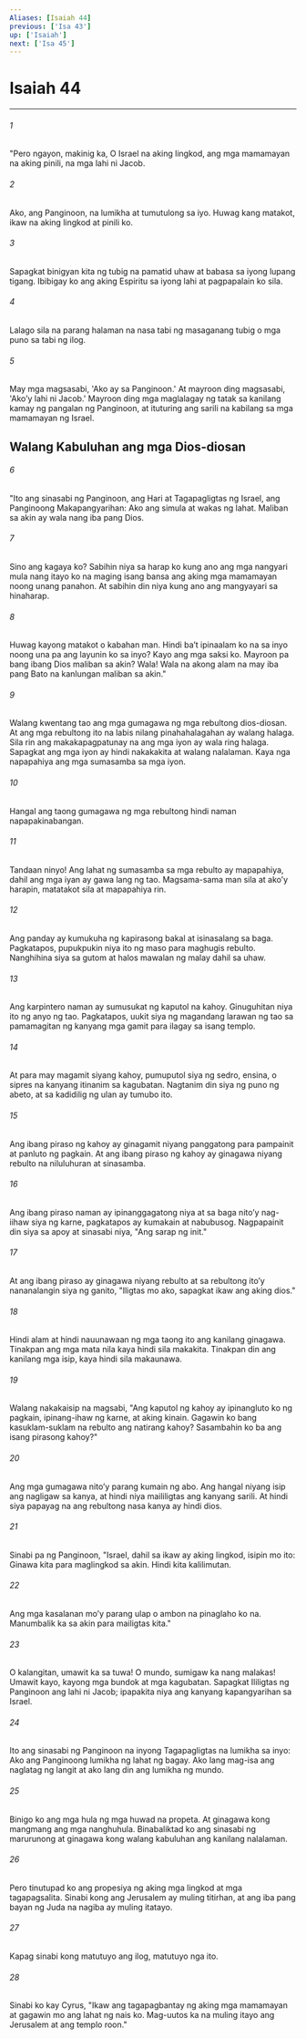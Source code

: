 ```yaml
---
Aliases: [Isaiah 44]
previous: ['Isa 43']
up: ['Isaiah']
next: ['Isa 45']
---
```

# Isaiah 44

***






















###### 1 










"Pero ngayon, makinig ka, O Israel na aking lingkod, ang mga mamamayan na aking pinili, na mga lahi ni Jacob. 





















###### 2 










Ako, ang Panginoon, na lumikha at tumutulong sa iyo. Huwag kang matakot, ikaw na aking lingkod at pinili ko. 





















###### 3 










Sapagkat binigyan kita ng tubig na pamatid uhaw at babasa sa iyong lupang tigang. Ibibigay ko ang aking Espiritu sa iyong lahi at pagpapalain ko sila. 





















###### 4 










Lalago sila na parang halaman na nasa tabi ng masaganang tubig o mga puno sa tabi ng ilog. 





















###### 5 










May mga magsasabi, 'Ako ay sa Panginoon.' At mayroon ding magsasabi, 'Akoʼy lahi ni Jacob.' Mayroon ding mga maglalagay ng tatak sa kanilang kamay ng pangalan ng Panginoon, at ituturing ang sarili na kabilang sa mga mamamayan ng Israel.

## Walang Kabuluhan ang mga Dios-diosan 





















###### 6 










"Ito ang sinasabi ng Panginoon, ang Hari at Tagapagligtas ng Israel, ang Panginoong Makapangyarihan: Ako ang simula at wakas ng lahat. Maliban sa akin ay wala nang iba pang Dios. 





















###### 7 










Sino ang kagaya ko? Sabihin niya sa harap ko kung ano ang mga nangyari mula nang itayo ko na maging isang bansa ang aking mga mamamayan noong unang panahon. At sabihin din niya kung ano ang mangyayari sa hinaharap. 





















###### 8 










Huwag kayong matakot o kabahan man. Hindi baʼt ipinaalam ko na sa inyo noong una pa ang layunin ko sa inyo? Kayo ang mga saksi ko. Mayroon pa bang ibang Dios maliban sa akin? Wala! Wala na akong alam na may iba pang Bato na kanlungan maliban sa akin." 





















###### 9 










Walang kwentang tao ang mga gumagawa ng mga rebultong dios-diosan. At ang mga rebultong ito na labis nilang pinahahalagahan ay walang halaga. Sila rin ang makakapagpatunay na ang mga iyon ay wala ring halaga. Sapagkat ang mga iyon ay hindi nakakakita at walang nalalaman. Kaya nga napapahiya ang mga sumasamba sa mga iyon. 





















###### 10 










Hangal ang taong gumagawa ng mga rebultong hindi naman napapakinabangan. 





















###### 11 










Tandaan ninyo! Ang lahat ng sumasamba sa mga rebulto ay mapapahiya, dahil ang mga iyan ay gawa lang ng tao. Magsama-sama man sila at akoʼy harapin, matatakot sila at mapapahiya rin. 





















###### 12 










Ang panday ay kumukuha ng kapirasong bakal at isinasalang sa baga. Pagkatapos, pupukpukin niya ito ng maso para maghugis rebulto. Nanghihina siya sa gutom at halos mawalan ng malay dahil sa uhaw. 





















###### 13 










Ang karpintero naman ay sumusukat ng kaputol na kahoy. Ginuguhitan niya ito ng anyo ng tao. Pagkatapos, uukit siya ng magandang larawan ng tao sa pamamagitan ng kanyang mga gamit para ilagay sa isang templo. 





















###### 14 










At para may magamit siyang kahoy, pumuputol siya ng sedro, ensina, o sipres na kanyang itinanim sa kagubatan. Nagtanim din siya ng puno ng abeto, at sa kadidilig ng ulan ay tumubo ito. 





















###### 15 










Ang ibang piraso ng kahoy ay ginagamit niyang panggatong para pampainit at panluto ng pagkain. At ang ibang piraso ng kahoy ay ginagawa niyang rebulto na niluluhuran at sinasamba. 





















###### 16 










Ang ibang piraso naman ay ipinanggagatong niya at sa baga nitoʼy nag-iihaw siya ng karne, pagkatapos ay kumakain at nabubusog. Nagpapainit din siya sa apoy at sinasabi niya, "Ang sarap ng init." 





















###### 17 










At ang ibang piraso ay ginagawa niyang rebulto at sa rebultong itoʼy nananalangin siya ng ganito, "Iligtas mo ako, sapagkat ikaw ang aking dios." 





















###### 18 










Hindi alam at hindi nauunawaan ng mga taong ito ang kanilang ginagawa. Tinakpan ang mga mata nila kaya hindi sila makakita. Tinakpan din ang kanilang mga isip, kaya hindi sila makaunawa. 





















###### 19 










Walang nakakaisip na magsabi, "Ang kaputol ng kahoy ay ipinangluto ko ng pagkain, ipinang-ihaw ng karne, at aking kinain. Gagawin ko bang kasuklam-suklam na rebulto ang natirang kahoy? Sasambahin ko ba ang isang pirasong kahoy?" 





















###### 20 










Ang mga gumagawa nitoʼy parang kumain ng abo. Ang hangal niyang isip ang nagligaw sa kanya, at hindi niya maililigtas ang kanyang sarili. At hindi siya papayag na ang rebultong nasa kanya ay hindi dios. 





















###### 21 










Sinabi pa ng Panginoon, "Israel, dahil sa ikaw ay aking lingkod, isipin mo ito: Ginawa kita para maglingkod sa akin. Hindi kita kalilimutan. 





















###### 22 










Ang mga kasalanan moʼy parang ulap o ambon na pinaglaho ko na. Manumbalik ka sa akin para mailigtas kita." 





















###### 23 










O kalangitan, umawit ka sa tuwa! O mundo, sumigaw ka nang malakas! Umawit kayo, kayong mga bundok at mga kagubatan. Sapagkat Ililigtas ng Panginoon ang lahi ni Jacob; ipapakita niya ang kanyang kapangyarihan sa Israel. 





















###### 24 










Ito ang sinasabi ng Panginoon na inyong Tagapagligtas na lumikha sa inyo: Ako ang Panginoong lumikha ng lahat ng bagay. Ako lang mag-isa ang naglatag ng langit at ako lang din ang lumikha ng mundo. 





















###### 25 










Binigo ko ang mga hula ng mga huwad na propeta. At ginagawa kong mangmang ang mga nanghuhula. Binabaliktad ko ang sinasabi ng marurunong at ginagawa kong walang kabuluhan ang kanilang nalalaman. 





















###### 26 










Pero tinutupad ko ang propesiya ng aking mga lingkod at mga tagapagsalita. Sinabi kong ang Jerusalem ay muling titirhan, at ang iba pang bayan ng Juda na nagiba ay muling itatayo. 





















###### 27 










Kapag sinabi kong matutuyo ang ilog, matutuyo nga ito. 





















###### 28 










Sinabi ko kay Cyrus, "Ikaw ang tagapagbantay ng aking mga mamamayan at gagawin mo ang lahat ng nais ko. Mag-uutos ka na muling itayo ang Jerusalem at ang templo roon."
